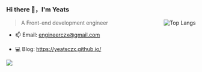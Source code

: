 ### Hi there 👋，I'm Yeats
<img  align="right" alt="Top Langs" src="https://github-readme-stats.vercel.app/api/top-langs/?username=Yeatsczx&layout=compact" />

> A Front-end development engineer

- 📫 Email:  engineerczx@gmail.com

- 💻 Blog: https://yeatsczx.github.io/

<img align="left" src="https://github-readme-stats.vercel.app/api?username=Yeats&show_icons=true&hide_border=true">
<!-- - 🔭 I’m currently working on ...
- 🌱 I’m currently learning ...
- 👯 I’m looking to collaborate on ...
- 🤔 I’m looking for help with ...
- 💬 Ask me about ...
- 📫 How to reach me: ...
- 😄 Pronouns: ...
- ⚡ Fun fact: ... -->
